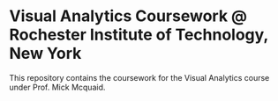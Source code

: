 # Visual Analytics Coursework @ Rochester Institute of Technology, New York

This repository contains the coursework for the Visual Analytics course under Prof. Mick Mcquaid. 
